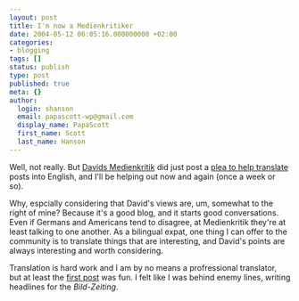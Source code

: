 ```yaml
---
layout: post
title: I'm now a Medienkritiker
date: 2004-05-12 06:05:16.000000000 +02:00
categories:
- blogging
tags: []
status: publish
type: post
published: true
meta: {}
author:
  login: shanson
  email: papascott-wp@gmail.com
  display_name: PapaScott
  first_name: Scott
  last_name: Hanson
---
```

<p>Well, not really. But <a title="Davids Medienkritik" href="http://medienkritik.typepad.com/blog/">Davids Medienkritik</a> did just post a <a title="Davids Medienkritik: We Need Your Help!" href="http://medienkritik.typepad.com/blog/2004/05/we_need_your_he.html">plea to help translate</a> posts into English, and I'll be helping out now and again (once a week or so). </p>
<p>Why, espcially considering that David's views are, um, somewhat to the right of mine? Because it's a good blog, and it starts good conversations. Even if Germans and Americans tend to disagree, at Medienkritik they're at least talking to one another. As a bilingual expat, one thing I can offer to the community is to translate things that are interesting, and David's points are always interesting and worth considering. </p>
<p>Translation is hard work and I am by no means a profressional translator, but at least the <a title="Davids Medienkritik: Bush's Down ... Oops, He's Up! / Bush sinkt ... Hoppla, er steigt!" href="http://medienkritik.typepad.com/blog/2004/05/bushs_down_oops.html">first post</a> was fun. I felt like I was behind enemy lines, writing headlines for the <em>Bild-Zeiting</em>.</p>
